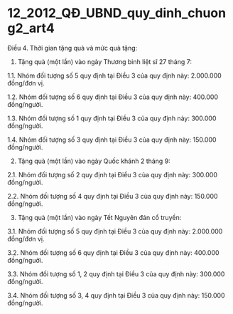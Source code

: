 # 12_2012_QĐ_UBND_quy_dinh_chuong2_art4

Điều 4. Thời gian tặng quà và mức quà tặng:

1. Tặng quà (một lần) vào ngày Thương binh liệt sĩ 27 tháng 7:

1.1. Nhóm đối tượng số 5 quy định tại Điều 3 của quy định này: 2.000.000 đồng/đơn vị.

1.2. Nhóm đối tượng số 6 quy định tại Điều 3 của quy định này: 400.000 đồng/người.

1.3. Nhóm đối tượng số 1 quy định tại Điều 3 của quy định này: 300.000 đồng/người.

1.4. Nhóm đối tượng số 3 quy định tại Điều 3 của quy định này: 150.000 đồng/người.

2. Tặng quà (một lần) vào ngày Quốc khánh 2 tháng 9:

2.1. Nhóm đối tượng số 2 quy định tại Điều 3 của quy định này: 300.000 đồng/người.

2.2. Nhóm đối tượng số 4 quy định tại Điều 3 của quy định này: 150.000 đồng/nguời.

3. Tặng quà (một lần) vào ngày Tết Nguyên đán cổ truyền:

3.1. Nhóm đối tượng số 5 quy định tại Điều 3 của quy định này: 2.000.000 đồng/đơn vị.

3.2. Nhóm đối tượng số 6 quy định tại Điều 3 của quy định này: 400.000 đồng/nguời.

3.3. Nhóm đối tượng số 1, 2 quy định tại Điều 3 của quy định này: 300.000 đồng/người.

3.4. Nhóm đối tượng số 3, 4 quy định tại Điều 3 của quy định này: 150.000 đồng/người.